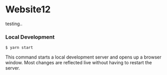# Website12

testing..

### Local Development

```
$ yarn start
```

This command starts a local development server and opens up a browser window. Most changes are reflected live without having to restart the server.
